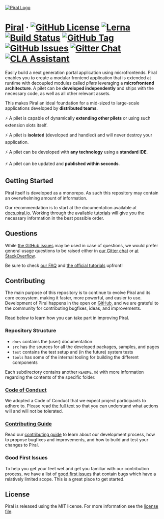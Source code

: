 [![Piral Logo](docs/assets/logo.png)](https://piral.io)

# [Piral](https://piral.io) &middot; [![GitHub License](https://img.shields.io/badge/license-MIT-blue.svg)](https://github.com/smapiot/piral/blob/master/LICENSE) [![Lerna](https://img.shields.io/badge/monorepo-lerna-cc00ff.svg)](https://lernajs.io/) [![Build Status](https://smapiot.visualstudio.com/piral/_apis/build/status/piral-CI?branchName=develop)](https://smapiot.visualstudio.com/piral/_build/latest?definitionId=10) [![GitHub Tag](https://img.shields.io/github/tag/smapiot/piral.svg)](https://github.com/smapiot/piral/releases) [![GitHub Issues](https://img.shields.io/github/issues/smapiot/piral.svg)](https://github.com/smapiot/piral/issues) [![Gitter Chat](https://badges.gitter.im/gitterHQ/gitter.png)](https://gitter.im/piral-io/community) [![CLA Assistant](https://cla-assistant.io/readme/badge/smapiot/piral)](https://cla-assistant.io/smapiot/piral)

Easily build a next generation portal application using microfrontends. Piral enables you to create a modular frontend application that is extended at runtime with decoupled modules called *pilets* leveraging a **microfrontend architecture**. A pilet can be **developed independently** and ships with the necessary code, as well as all other relevant assets.

This makes Piral an ideal foundation for a mid-sized to large-scale applications developed by **distributed teams**.

:zap: A pilet is capable of dynamically **extending other pilets** or using such extension slots itself.

:zap: A pilet is **isolated** (developed and handled) and will never destroy your application.

:zap: A pilet can be developed with **any technology** using a **standard IDE**.

:zap: A pilet can be updated and **published within seconds**.

## Getting Started

Piral itself is developed as a monorepo. As such this repository may contain an overwhelming amount of information.

Our recommendation is to start at the documentation available at [docs.piral.io](https://docs.piral.io). Working through the available [tutorials](https://docs.piral.io/tutorials) will give you the necessary information in the best possible order.

## Questions

While [the GitHub issues](https://github.com/smapiot/piral/issues) may be used in case of questions, we would prefer general usage questions to be raised either in [our Gitter chat](https://gitter.im/piral-io/community) or [at StackOverflow](https://stackoverflow.com/questions/tagged/piral).

Be sure to check [our FAQ](https://docs.piral.io/faq) and [the official tutorials](https://docs.piral.io/tutorials) upfront!

## Contributing

The main purpose of this repository is to continue to evolve Piral and its core ecosystem, making it faster, more powerful, and easier to use. Development of Piral happens in the open on [GitHub](https://github.com/smapiot/piral), and we are grateful to the community for contributing bugfixes, ideas, and improvements.

Read below to learn how you can take part in improving Piral.

### Repository Structure

- `docs` contains the (user) documentation
- `src` has the sources for all the developed packages, samples, and pages
- `test` contains the test setup and (in the future) system tests
- `tools` has some of the internal tooling for building the different components

Each subdirectory contains another `README.md` with more information regarding the contents of the specific folder.

### [Code of Conduct](./CODE_OF_CONDUCT.md)

We adopted a Code of Conduct that we expect project participants to adhere to. Please read [the full text](./CODE_OF_CONDUCT.md) so that you can understand what actions will and will not be tolerated.

### [Contributing Guide](.github/CONTRIBUTING.md)

Read our [contributing guide](.github/CONTRIBUTING.md) to learn about our development process, how to propose bugfixes and improvements, and how to build and test your changes to Piral.

### Good First Issues

To help you get your feet wet and get you familiar with our contribution process, we have a list of [good first issues](https://github.com/smapiot/piral/labels/good%20first%20issue) that contain bugs which have a relatively limited scope. This is a great place to get started.

## License

Piral is released using the MIT license. For more information see the [license file](./LICENSE).
